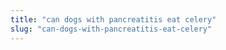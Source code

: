 ```yaml
---
title: "can dogs with pancreatitis eat celery"
slug: "can-dogs-with-pancreatitis-eat-celery"
---
```


